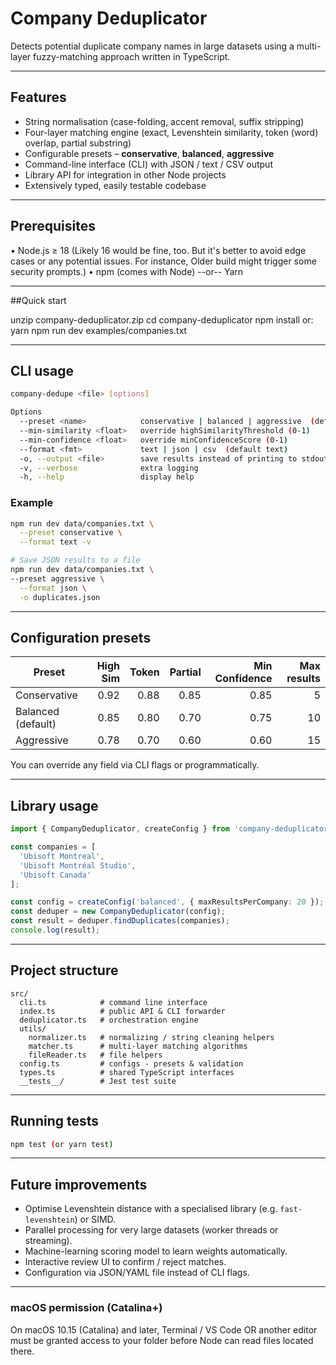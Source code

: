 # Company Deduplicator

Detects potential duplicate company names in large datasets using a multi-layer fuzzy-matching approach written in TypeScript.

---

## Features

*   String normalisation (case-folding, accent removal, suffix stripping)
*   Four-layer matching engine (exact, Levenshtein similarity, token (word) overlap, partial substring)
*   Configurable presets – **conservative**, **balanced**, **aggressive**
*   Command-line interface (CLI) with JSON / text / CSV output
*   Library API for integration in other Node projects
*   Extensively typed, easily testable codebase

---

## Prerequisites

• Node.js ≥ 18   (Likely 16 would be fine, too. But it's better to avoid edge cases or any potential issues. For instance, Older build might trigger some security prompts.)
• npm (comes with Node) --or-- Yarn

---

##Quick start

unzip company-deduplicator.zip
cd company-deduplicator
npm install      or: yarn
npm run dev examples/companies.txt

---

## CLI usage

```bash
company-dedupe <file> [options]

Options
  --preset <name>            conservative | balanced | aggressive  (default balanced)
  --min-similarity <float>   override highSimilarityThreshold (0-1)
  --min-confidence <float>   override minConfidenceScore (0-1)
  --format <fmt>             text | json | csv  (default text)
  -o, --output <file>        save results instead of printing to stdout
  -v, --verbose              extra logging
  -h, --help                 display help
```

### Example

```bash
npm run dev data/companies.txt \
  --preset conservative \
  --format text -v

# Save JSON results to a file
npm run dev data/companies.txt \
--preset aggressive \
  --format json \
  -o duplicates.json
```

---

## Configuration presets

| Preset        | High Sim | Token | Partial | Min Confidence | Max results |
|---------------|---------:|------:|--------:|---------------:|------------:|
| Conservative  | 0.92     | 0.88  | 0.85    | 0.85           | 5           |
| Balanced (default)| 0.85 | 0.80  | 0.70    | 0.75           | 10          |
| Aggressive    | 0.78     | 0.70  | 0.60    | 0.60           | 15          |

You can override any field via CLI flags or programmatically.

---

## Library usage

```ts
import { CompanyDeduplicator, createConfig } from 'company-deduplicator';

const companies = [
  'Ubisoft Montreal',
  'Ubisoft Montréal Studio',
  'Ubisoft Canada'
];

const config = createConfig('balanced', { maxResultsPerCompany: 20 });
const deduper = new CompanyDeduplicator(config);
const result = deduper.findDuplicates(companies);
console.log(result);
```

---

## Project structure

```
src/
  cli.ts            # command line interface
  index.ts          # public API & CLI forwarder
  deduplicator.ts   # orchestration engine
  utils/
    normalizer.ts   # normalizing / string cleaning helpers
    matcher.ts      # multi-layer matching algorithms
    fileReader.ts   # file helpers
  config.ts         # configs - presets & validation
  types.ts          # shared TypeScript interfaces
  __tests__/        # Jest test suite
```

---

## Running tests

```bash
npm test (or yarn test)
```

---

## Future improvements

*   Optimise Levenshtein distance with a specialised library (e.g. `fast-levenshtein`) or SIMD.
*   Parallel processing for very large datasets (worker threads or streaming).
*   Machine-learning scoring model to learn weights automatically.
*   Interactive review UI to confirm / reject matches.
*   Configuration via JSON/YAML file instead of CLI flags. 

---

### macOS permission (Catalina+)

On macOS 10.15 (Catalina) and later, Terminal / VS Code OR another editor must be granted access to your folder before Node can read files located there.
